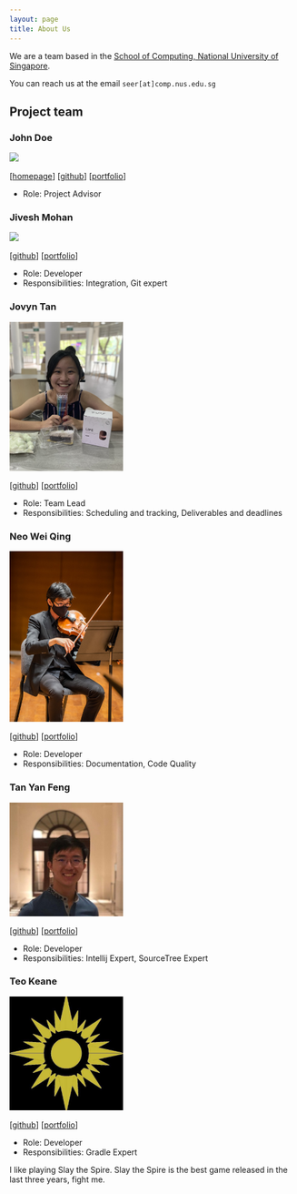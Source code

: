 ```yaml
---
layout: page
title: About Us
---
```


We are a team based in the [School of Computing, National University of Singapore](http://www.comp.nus.edu.sg).

You can reach us at the email `seer[at]comp.nus.edu.sg`

## Project team

### John Doe

<img src="images/johndoe.png" width="200px">

[[homepage](http://www.comp.nus.edu.sg/~damithch)]
[[github](https://github.com/johndoe)]
[[portfolio](team/johndoe.md)]

* Role: Project Advisor

### Jivesh Mohan

<img src="images/johndoe.png" width="200px">

[[github](https://github.com/jivesh)]
[[portfolio](team/johndoe.md)]

* Role: Developer
* Responsibilities: Integration, Git expert

### Jovyn Tan

<img src="images/jovyn.png" width="200px">

[[github](http://github.com/jovyntls)] 
[[portfolio](team/jovyn.md)]

* Role: Team Lead
* Responsibilities: Scheduling and tracking, Deliverables and deadlines

### Neo Wei Qing

<img src="images/weiqing.png" width="200px">

[[github](http://github.com/weiquu)]
[[portfolio](team/weiqing.md)]

* Role: Developer
* Responsibilities: Documentation, Code Quality

### Tan Yan Feng

<img src="images/tanyanfeng.jpg" width="200px">

[[github](http://github.com/justintanyf)]
[[portfolio](team/tanyanfeng.md)]

* Role: Developer
* Responsibilities: Intellij Expert, SourceTree Expert

### Teo Keane

<img src="images/okyntary.png" width="200px">

[[github](http://github.com/okyntary)]
[[portfolio](team/okyntary.md)]

* Role: Developer
* Responsibilities: Gradle Expert

I like playing Slay the Spire. Slay the Spire is the best game released in the last three years, fight me.
